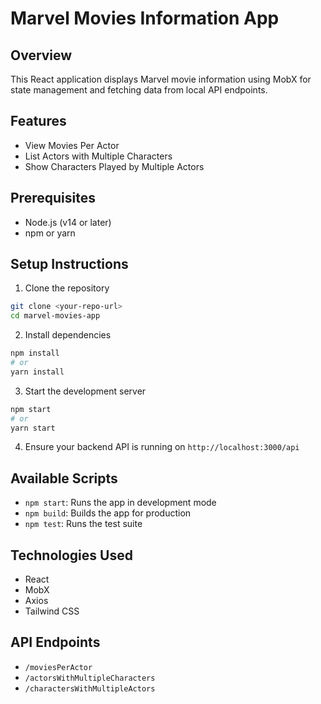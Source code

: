 # Marvel Movies Information App

## Overview
This React application displays Marvel movie information using MobX for state management and fetching data from local API endpoints.

## Features
- View Movies Per Actor
- List Actors with Multiple Characters
- Show Characters Played by Multiple Actors

## Prerequisites
- Node.js (v14 or later)
- npm or yarn

## Setup Instructions

1. Clone the repository
```bash
git clone <your-repo-url>
cd marvel-movies-app
```

2. Install dependencies
```bash
npm install
# or
yarn install
```

3. Start the development server
```bash
npm start
# or
yarn start
```

4. Ensure your backend API is running on `http://localhost:3000/api`

## Available Scripts

- `npm start`: Runs the app in development mode
- `npm build`: Builds the app for production
- `npm test`: Runs the test suite

## Technologies Used
- React
- MobX
- Axios
- Tailwind CSS

## API Endpoints
- `/moviesPerActor`
- `/actorsWithMultipleCharacters`
- `/charactersWithMultipleActors`